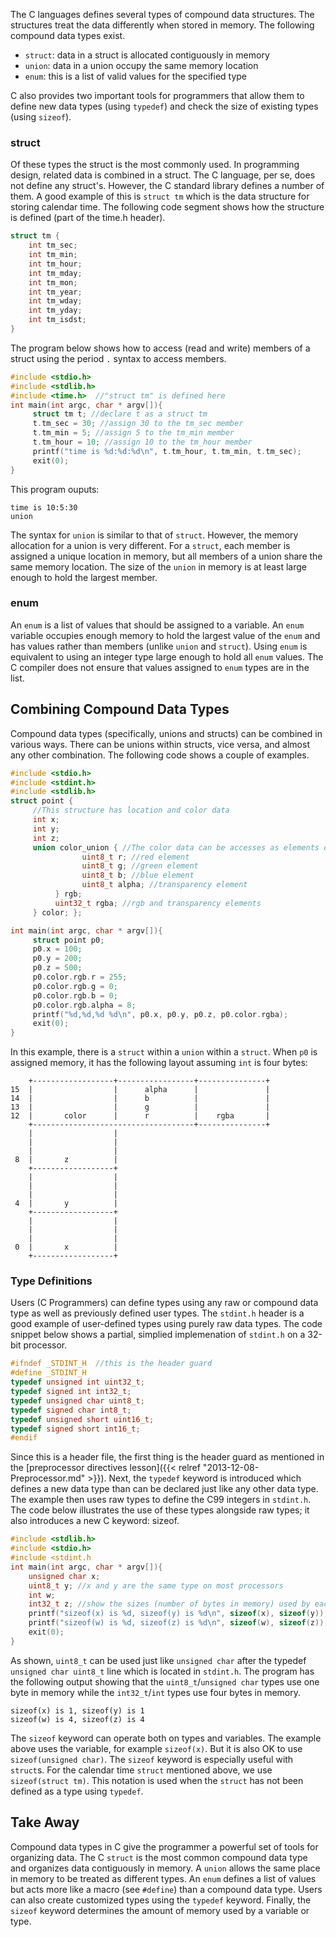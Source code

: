 The C languages defines several types of compound data structures. The structures treat the data differently when stored in memory. The following compound data types exist.

* `struct`: data in a struct is allocated contiguously in memory
* `union`: data in a union occupy the same memory location
* `enum`: this is a list of valid values for the specified type

C also provides two important tools for programmers that allow them to define new data types (using `typedef`) and check the size of existing types (using `sizeof`).

### struct

Of these types the struct is the most commonly used. In programming design, related data is combined in a struct. The C language, per se, does not define any struct's. However, the C standard library defines a number of them. A good example of this is `struct tm` which is the data structure for storing calendar time. The following code segment shows how the structure is defined (part of the time.h header).

```c++
struct tm {
    int tm_sec;
    int tm_min;
    int tm_hour;
    int tm_mday;
    int tm_mon;
    int tm_year;
    int tm_wday;
    int tm_yday;
    int tm_isdst;
}
```

The program below shows how to access (read and write) members of a struct using the period `.` syntax to access members.

```c++
#include <stdio.h>
#include <stdlib.h>
#include <time.h>  //"struct tm" is defined here
int main(int argc, char * argv[]){
     struct tm t; //declare t as a struct tm
     t.tm_sec = 30; //assign 30 to the tm_sec member
     t.tm_min = 5; //assign 5 to the tm_min member
     t.tm_hour = 10; //assign 10 to the tm_hour member
     printf("time is %d:%d:%d\n", t.tm_hour, t.tm_min, t.tm_sec);
     exit(0);
}
```

This program ouputs:

```
time is 10:5:30
union
```

The syntax for `union` is similar to that of `struct`. However, the memory allocation for a union is very different. For a `struct`, each member is assigned a unique location in memory, but all members of a union share the same memory location. The size of the `union` in memory is at least large enough to hold the largest member.

### enum

An `enum` is a list of values that should be assigned to a variable. An `enum` variable occupies enough memory to hold the largest value of the `enum` and has values rather than members (unlike `union` and `struct`). Using `enum` is equivalent to using an integer type large enough to hold all `enum` values. The C compiler does not ensure that values assigned to `enum` types are in the list.

## Combining Compound Data Types

Compound data types (specifically, unions and structs) can be combined in various ways. There can be unions within structs, vice versa, and almost any other combination. The following code shows a couple of examples.

```c++
#include <stdio.h>
#include <stdint.h>
#include <stdlib.h>
struct point {
     //This structure has location and color data
     int x;
     int y;
     int z;
     union color_union { //The color data can be accesses as elements or one number               struct rgb_struct {
                uint8_t r; //red element
                uint8_t g; //green element
                uint8_t b; //blue element
                uint8_t alpha; //transparency element
          } rgb;
          uint32_t rgba; //rgb and transparency elements
     } color; };

int main(int argc, char * argv[]){
     struct point p0;
     p0.x = 100;
     p0.y = 200;
     p0.z = 500;
     p0.color.rgb.r = 255;
     p0.color.rgb.g = 0;
     p0.color.rgb.b = 0;
     p0.color.rgb.alpha = 8;
     printf("%d,%d,%d %d\n", p0.x, p0.y, p0.z, p0.color.rgba);
     exit(0);
}
```

In this example, there is a `struct` within a `union` within a `struct`. When `p0` is assigned memory, it has the following layout assuming `int` is four bytes:

```
    +------------------+-----------------+---------------+
15  |                  |      alpha      |               |
14  |                  |      b          |               |
13  |                  |      g          |               |
12  |       color      |      r          |    rgba       |
    +------------------------------------+---------------+
    |                  |
    |                  |
    |                  |
 8  |       z          |
    +------------------+
    |                  |
    |                  |
    |                  |
 4  |       y          |
    +------------------+
    |                  |
    |                  |
    |                  |
 0  |       x          |
    +------------------+

```

### Type Definitions

Users (C Programmers) can define types using any raw or compound data type as well as previously defined user types. The `stdint.h` header is a good example of user-defined types using purely raw data types. The code snippet below shows a partial, simplied implemenation of `stdint.h` on a 32-bit processor.

```c++
#ifndef _STDINT_H  //this is the header guard
#define _STDINT_H
typedef unsigned int uint32_t;
typedef signed int int32_t;
typedef unsigned char uint8_t;
typedef signed char int8_t;
typedef unsigned short uint16_t;
typedef signed short int16_t;
#endif
```

Since this is a header file, the first thing is the header guard as mentioned in the [preprocessor directives lesson]({{< relref "2013-12-08-Preprocessor.md" >}}). Next, the `typedef` keyword is introduced which defines a new data type than can be declared just like any other data type. The example then uses raw types to define the C99 integers in `stdint.h`. The code below illustrates the use of these types alongside raw types; it also introduces a new C keyword: sizeof.

```c++
#include <stdlib.h>
#include <stdio.h>  
#include <stdint.h
int main(int argc, char * argv[]){
	unsigned char x;
	uint8_t y; //x and y are the same type on most processors
	int w;
	int32_t z; //show the sizes (number of bytes in memory) used by each variable
	printf("sizeof(x) is %d, sizeof(y) is %d\n", sizeof(x), sizeof(y));
	printf("sizeof(w) is %d, sizeof(z) is %d\n", sizeof(w), sizeof(z));
	exit(0);
}
```

As shown, `uint8_t` can be used just like `unsigned char` after the typedef `unsigned char uint8_t` line which is located in `stdint.h`. The program has the following output showing that the `uint8_t`/`unsigned char` types use one byte in memory while the `int32_t`/`int` types use four bytes in memory.

```
sizeof(x) is 1, sizeof(y) is 1
sizeof(w) is 4, sizeof(z) is 4
```

The `sizeof` keyword can operate both on types and variables. The example above uses the variable, for example `sizeof(x)`. But it is also OK to use `sizeof(unsigned char)`. The `sizeof` keyword is especially useful with `struct`s. For the calendar time `struct` mentioned above, we use `sizeof(struct tm)`. This notation is used when the `struct` has not been defined as a type using `typedef`.

## Take Away

Compound data types in C give the programmer a powerful set of tools for organizing data. The C `struct` is the most common compound data type and organizes data contiguously in memory. A `union` allows the same place in memory to be treated as different types. An `enum` defines a list of values but acts more like a macro (see `#define`) than a compound data type. Users can also create customized types using the `typedef` keyword. Finally, the `sizeof` keyword determines the amount of memory used by a variable or type.

